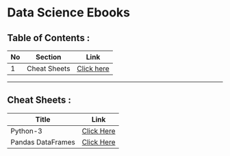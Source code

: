 # Data Science Ebooks

## Table of Contents :

No | Section | Link
--- | --- | ---
1 | Cheat Sheets | [Click here](#cheat-sheets)

---

## Cheat Sheets :

Title | Link
--- | ---
Python-3 | [Click Here](https://github.com/data-science-projects-and-resources/Data-Science-EBooks/blob/main/Cheat%20Sheets/python3.pdf)
Pandas DataFrames | [Click Here](https://github.com/data-science-projects-and-resources/Data-Science-EBooks/blob/main/Cheat%20Sheets/Pandas%20DataFrame.pdf)
